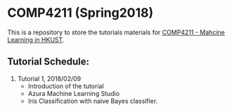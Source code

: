 # COMP4211 (Spring2018)
This is a repository to store the tutorials materials for [COMP4211 - Mahcine Learning in HKUST](https://course.cse.ust.hk/comp4211/).

**Tutorial Schedule**:
---
1. Tutorial 1, 2018/02/09
    + Introduction of the tutorial
    + Azura Machine Learning Studio
    + Iris Classification with naive Bayes classifier.
